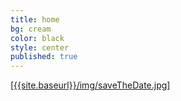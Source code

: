 ```yaml
---
title: home
bg: cream
color: black
style: center
published: true
---
```






[[{{site.baseurl}}/img/saveTheDate.jpg]]({{site.baseurl}}/img/saveTheDate-01-big.jpg)
